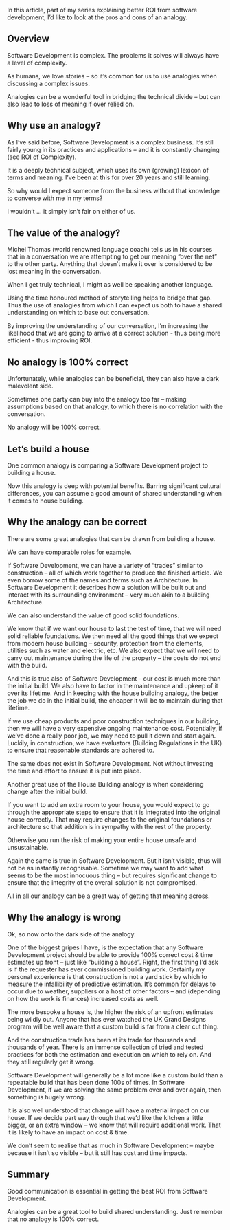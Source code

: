 In this article, part of my series explaining better ROI from software development, I’d like to look at the pros and cons of an analogy.

## Overview
Software Development is complex.  The problems it solves will always have a level of complexity.

As humans, we love stories – so it’s common for us to use analogies when discussing a complex issues.

Analogies can be a wonderful tool in bridging the technical divide – but can also lead to loss of meaning if over relied on.

## Why use an analogy?
As I’ve said before, Software Development is a complex business.  It’s still fairly young in its practices and applications – and it is constantly changing (see [ROI of Complexity](/blog/roi-of-complexity)).

It is a deeply technical subject, which uses its own (growing) lexicon of terms and meaning.  I’ve been at this for over 20 years and still learning.

So why would I expect someone from the business without that knowledge to converse with me in my terms?

I wouldn’t … it simply isn’t fair on either of us.

## The value of the analogy?
Michel Thomas (world renowned language coach) tells us in his courses that in a conversation we are attempting to get our meaning “over the net” to the other party.  Anything that doesn’t make it over is considered to be lost meaning in the conversation.

When I get truly technical, I might as well be speaking another language.

Using the time honoured method of storytelling helps to bridge that gap.  Thus the use of analogies from which I can expect us both to have a shared understanding on which to base out conversation.

By improving the understanding of our conversation, I’m increasing the likelihood that we are going to arrive at a correct solution - thus being more efficient - thus improving ROI.

## No analogy is 100% correct
Unfortunately, while analogies can be beneficial, they can also have a dark malevolent side.

Sometimes one party can buy into the analogy too far – making assumptions based on that analogy, to which there is no correlation with the conversation.

No analogy will be 100% correct.

## Let’s build a house
One common analogy is comparing a Software Development project to building a house.

Now this analogy is deep with potential benefits.  Barring significant cultural differences, you can assume a good amount of shared understanding when it comes to house building.

## Why the analogy can be correct
There are some great analogies that can be drawn from building a house.

We can have comparable roles for example.

If Software Development, we can have a variety of “trades” similar to construction – all of which work together to produce the finished article.  We even borrow some of the names and terms such as Architecture.  In Software Development it describes how a solution will be built out and interact with its surrounding environment – very much akin to a building Architecture.

We can also understand the value of good solid foundations.

We know that if we want our house to last the test of time, that we will need solid reliable foundations.  We then need all the good things that we expect from modern house building – security, protection from the elements, utilities such as water and electric, etc.  We also expect that we will need to carry out maintenance during the life of the property – the costs do not end with the build.

And this is true also of Software Development – our cost is much more than the initial build.  We also have to factor in the maintenance and upkeep of it over its lifetime.  And in keeping with the house building analogy, the better the job we do in the initial build, the cheaper it will be to maintain during that lifetime.

If we use cheap products and poor construction techniques in our building, then we will have a very expensive ongoing maintenance cost.  Potentially, if we’ve done a really poor job, we may need to pull it down and start again.  Luckily, in construction, we have evaluators (Building Regulations in the UK) to ensure that reasonable standards are adhered to.

The same does not exist in Software Development.  Not without investing the time and effort to ensure it is put into place.

Another great use of the House Building analogy is when considering change after the initial build.

If you want to add an extra room to your house, you would expect to go through the appropriate steps to ensure that it is integrated into the original house correctly.  That may require changes to the original foundations or architecture so that addition is in sympathy with the rest of the property.

Otherwise you run the risk of making your entire house unsafe and unsustainable.

Again the same is true in Software Development.  But it isn’t visible, thus will not be as instantly recognisable.  Sometime we may want to add what seems to be the most innocuous thing – but requires significant change to ensure that the integrity of the overall solution is not compromised.

All in all our analogy can be a great way of getting that meaning across.

## Why the analogy is wrong
Ok, so now onto the dark side of the analogy.

One of the biggest gripes I have, is the expectation that any Software Development project should be able to provide 100% correct cost & time estimates up front – just like “building a house”.
Right, the first thing I’d ask is if the requester has ever commissioned building work.  Certainly my personal experience is that construction is not a yard stick by which to measure the infallibility of predictive estimation.  It’s common for delays to occur due to weather, suppliers or a host of other factors – and (depending on how the work is finances) increased costs as well.

The more bespoke a house is, the higher the risk of an upfront estimates being wildly out.  Anyone that has ever watched the UK Grand Designs program will be well aware that a custom build is far from a clear cut thing.

And the construction trade has been at its trade for thousands and thousands of year.  There is an immense collection of tried and tested practices for both the estimation and execution on which to rely on.  And they still regularly get it wrong.

Software Development will generally be a lot more like a custom build than a repeatable build that has been done 100s of times.  In Software Development, if we are solving the same problem over and over again, then something is hugely wrong.

It is also well understood that change will have a material impact on our house.  If we decide part way through that we’d like the kitchen a little bigger, or an extra window – we know that will require additional work.  That it is likely to have an impact on cost & time.

We don’t seem to realise that as much in Software Development – maybe because it isn’t so visible – but it still has cost and time impacts.

## Summary
Good communication is essential in getting the best ROI from Software Development.

Analogies can be a great tool to build shared understanding.  Just remember that no analogy is 100% correct.
